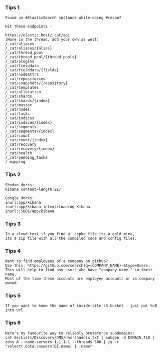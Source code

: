 ### Tips 1
```
Found an #ElasticSearch instance while doing #recon?

Hit these endpoints -

https://elastic.host/_cat/api
(More in the thread, add your own as well)
/_cat/aliases
/_cat/aliases/{alias}
/_cat/thread_pool
/_cat/thread_pool/{thread_pools}
/_cat/plugins
/_cat/fielddata
/_cat/fielddata/{fields}
/_cat/nodeattrs
/_cat/repositories
/_cat/snapshots/{repository}
/_cat/templates
/_cat/allocation
/_cat/shards
/_cat/shards/{index}
/_cat/master
/_cat/nodes
/_cat/tasks
/_cat/indices
/_cat/indices/{index}
/_cat/segments
/_cat/segments/{index}
/_cat/count
/_cat/count/{index}
/_cat/recovery
/_cat/recovery/{index}
/_cat/health
/_cat/pending_tasks
/_mapping
```

### Tips 2
```
Shodan dorks:
kibana content-length:217

Google dorks:
inurl:app/kibana
inurl:app/kibana intext:Loading Kibana
inurl::5601/app/kibana
```

### Tips 3
```
In a cloud test if you find a .cspkg file its a gold mine, 
its a zip file with all the compiled code and config files.
```

### Tips 4
```
Want to find employees of a company on github? 
Use this: https://github.com/search?q={COMPANY_NAME}-&type=Users. 
This will help to find any users who have "company_name-" in their name. 
Most of the time these accounts are employee accounts or is company owned.
```

### Tips 5
```
If you want to know the name of inside-site s3 bucket - just put %c0 into url
```

### Tips 6
```
Here's my favourite way to reliably bruteforce subdomains: 
cat SecLists/Discovery/DNS/dns-Jhaddix.txt | subgen -d DOMAIN.TLD | zdns A --name-servers 1.1.1.1 --threads 500 | jq -r "select(.data.answers[0].name) | .name"
```



















































































































































